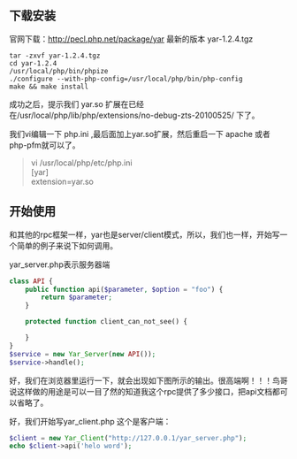 

下载安装
-----------
官网下载：http://pecl.php.net/package/yar 最新的版本 yar-1.2.4.tgz  
```shell
tar -zxvf yar-1.2.4.tgz
cd yar-1.2.4
/usr/local/php/bin/phpize
./configure --with-php-config=/usr/local/php/bin/php-config
make && make install
```
  
成功之后，提示我们 yar.so 扩展在已经在/usr/local/php/lib/php/extensions/no-debug-zts-20100525/ 下了。  

我们vi编辑一下 php.ini ,最后面加上yar.so扩展，然后重启一下 apache 或者php-pfm就可以了。  
  
> vi /usr/local/php/etc/php.ini   
> [yar]   
> extension=yar.so   
  
  
  
开始使用  
-----------
和其他的rpc框架一样，yar也是server/client模式，所以，我们也一样，开始写一个简单的例子来说下如何调用。  
  
yar_server.php表示服务器端  
```php
class API {
	public function api($parameter, $option = "foo") {
		return $parameter;
	}

	protected function client_can_not_see() {

	}
}
$service = new Yar_Server(new API());
$service->handle();
```
好，我们在浏览器里运行一下，就会出现如下图所示的输出。很高端啊！！！鸟哥说这样做的用途是可以一目了然的知道我这个rpc提供了多少接口，把api文档都可以省略了。  
  
好，我们开始写yar_client.php 这个是客户端：  
```php
$client = new Yar_Client("http://127.0.0.1/yar_server.php");
echo $client->api('helo word');
```





